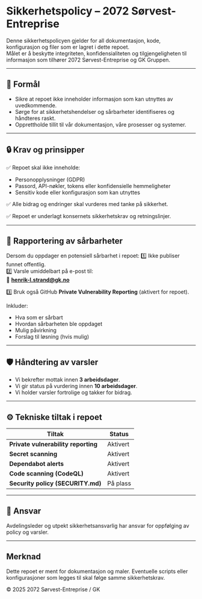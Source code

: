 # Sikkerhetspolicy – 2072 Sørvest-Entreprise

Denne sikkerhetspolicyen gjelder for all dokumentasjon, kode, konfigurasjon og filer som er lagret i dette repoet.  
Målet er å beskytte integriteten, konfidensialiteten og tilgjengeligheten til informasjon som tilhører 2072 Sørvest-Entreprise og GK Gruppen.

---

## 🎯 Formål
- Sikre at repoet ikke inneholder informasjon som kan utnyttes av uvedkommende.
- Sørge for at sikkerhetshendelser og sårbarheter identifiseres og håndteres raskt.
- Opprettholde tillit til vår dokumentasjon, våre prosesser og systemer.

---

## 🔒 Krav og prinsipper
✅ Repoet skal ikke inneholde:
- Personopplysninger (GDPR)
- Passord, API-nøkler, tokens eller konfidensielle hemmeligheter
- Sensitiv kode eller konfigurasjon som kan utnyttes

✅ Alle bidrag og endringer skal vurderes med tanke på sikkerhet.

✅ Repoet er underlagt konsernets sikkerhetskrav og retningslinjer.

---

## 📢 Rapportering av sårbarheter
Dersom du oppdager en potensiell sårbarhet i repoet:
1️⃣ Ikke publiser funnet offentlig.  
2️⃣ Varsle umiddelbart på e-post til:  
📧 **henrik-l.strand@gk.no**

3️⃣ Bruk også GitHub **Private Vulnerability Reporting** (aktivert for repoet).

Inkluder:
- Hva som er sårbart
- Hvordan sårbarheten ble oppdaget
- Mulig påvirkning
- Forslag til løsning (hvis mulig)

---

## 🛡 Håndtering av varsler
- Vi bekrefter mottak innen **3 arbeidsdager**.
- Vi gir status på vurdering innen **10 arbeidsdager**.
- Vi holder varsler fortrolige og takker for bidrag.

---

## ⚙ Tekniske tiltak i repoet
| Tiltak | Status |
|---------|--------|
| **Private vulnerability reporting** | Aktivert |
| **Secret scanning** | Aktivert |
| **Dependabot alerts** | Aktivert |
| **Code scanning (CodeQL)** | Aktivert |
| **Security policy (SECURITY.md)** | På plass |

---

## 📌 Ansvar
Avdelingsleder og utpekt sikkerhetsansvarlig har ansvar for oppfølging av policy og varsler.

---

## Merknad
Dette repoet er ment for dokumentasjon og maler. Eventuelle scripts eller konfigurasjoner som legges til skal følge samme sikkerhetskrav.

© 2025 2072 Sørvest-Entreprise / GK
